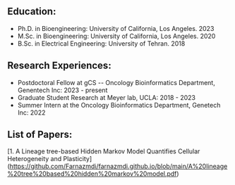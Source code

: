 ## Education:
- Ph.D. in Bioengineering: University of California, Los Angeles. 2023 
- M.Sc. in Bioengineering: University of California, Los Angeles. 2020
- B.Sc. in Electrical Engineering: University of Tehran. 2018

## Research Experiences:
- Postdoctoral Fellow at gCS -- Oncology Bioinformatics Department, Genentech Inc: 2023 - present
- Graduate Student Research at Meyer lab, UCLA: 2018 - 2023
- Summer Intern at the Oncology Bioinformatics Department, Genetech Inc: 2022 

## List of Papers:
[1. A Lineage tree-based Hidden Markov Model Quantifies Cellular Heterogeneity and Plasticity]
(https://github.com/Farnazmdi/farnazmdi.github.io/blob/main/A%20lineage%20tree%20based%20hidden%20markov%20model.pdf)
